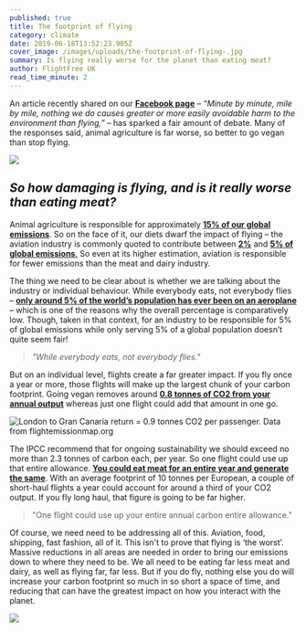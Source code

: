 ```yaml
---
published: true
title: The footprint of flying
category: climate
date: 2019-06-18T13:52:23.905Z
cover_image: /images/uploads/the-footprint-of-flying-.jpg
summary: Is flying really worse for the planet than eating meat?
author: FlightFree UK
read_time_minute: 2
---
```

An article recently shared on our **[Facebook page](https://www.facebook.com/pg/flightfreeUK/posts/?ref=page_internal)** – *“Minute by minute, mile by mile, nothing we do causes greater or more easily avoidable harm to the environment than flying,”* – has sparked a fair amount of debate. Many of the responses said, animal agriculture is far worse, so better to go vegan than stop flying.

![](/images/uploads/facebookpost.jpg)

## *So how damaging is flying, and is it really worse than eating meat?*

Animal agriculture is responsible for approximately **[15% of our global emissions](http://www.fao.org/news/story/en/item/197623/icode/)**. So on the face of it, our diets dwarf the impact of flying – the aviation industry is commonly quoted to contribute between **[2%](https://www.icao.int/environmental-protection/Documents/EnvironmentReport-2010/ICAO_EnvReport10-Ch1_en.pdf)** and [**5% of global emissions**.](https://www.transportenvironment.org/what-we-do/flying-and-climate-change) So even at its higher estimation, aviation is responsible for fewer emissions than the meat and dairy industry. 

The thing we need to be clear about is whether we are talking about the industry or individual behaviour. While everybody eats, not everybody flies – **[only around 5% of the world’s population has ever been on an aeroplane](http://afreeride.org/about/)** – which is one of the reasons why the overall percentage is comparatively low. Though, taken in that context, for an industry to be responsible for 5% of global emissions while only serving 5% of a global population doesn’t quite seem fair!

> *"While everybody eats, not everybody flies."*

But on an individual level, flights create a far greater impact. If you fly once a year or more, those flights will make up the largest chunk of your carbon footprint. Going vegan removes around **[0.8 tonnes of CO2 from your annual output](https://www.vox.com/2014/7/2/5865109/study-going-vegetarian-could-cut-your-food-carbon-footprint-in-half)** whereas just one flight could add that amount in one go.

![](/images/uploads/flightemissionmap.png "London to Gran Canaria return = 0.9 tonnes CO2 per passenger. Data from flightemissionmap.org")

The IPCC recommend that for ongoing sustainability we should exceed no more than 2.3 tonnes of carbon each, per year. So one flight could use up that entire allowance. **[You could eat meat for an entire year and generate the same](https://www.vox.com/2014/7/2/5865109/study-going-vegetarian-could-cut-your-food-carbon-footprint-in-half)**. With an average footprint of 10 tonnes per European, a couple of short-haul flights a year could account for around a third of your CO2 output. If you fly long haul, that figure is going to be far higher.

> "One flight could use up your entire annual carbon entire allowance."

Of course, we need need to be addressing all of this. Aviation, food, shipping, fast fashion, all of it. This isn't to prove that flying is ‘the worst’. Massive reductions in all areas are needed in order to bring our emissions down to where they need to be. We all need to be eating far less meat and dairy, as well as flying far, far less. But if you do fly, nothing else you do will increase your carbon footprint so much in so short a space of time, and reducing that can have the greatest impact on how you interact with the planet.

![](/images/uploads/bar_chart.png)